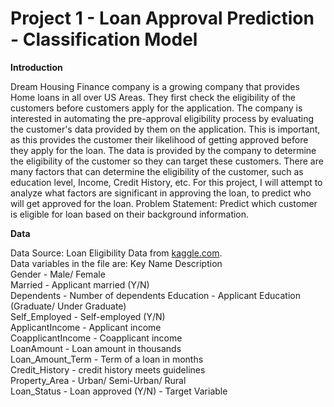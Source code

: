 # Project 1 - Loan Approval Prediction - Classification Model
   
**Introduction**  
  
Dream Housing Finance company is a growing company that provides Home loans in all over US Areas. They first check the eligibility of the customers before customers apply for the application. The company is interested in automating the pre-approval eligibility process by evaluating the customer's data provided by them on the application. This is important, as this provides the customer their likelihood of getting approved before they apply for the loan. The data is provided by the company to determine the eligibility of the customer so they can target these customers. There are many factors that can determine the eligibility of the customer, such as education level, Income, Credit History, etc.
For this project, I will attempt to analyze what factors are significant in approving the loan, to predict who will get approved for the loan.
Problem Statement: Predict which customer is eligible for loan based on their background information.  
  
**Data**  
   
Data Source: Loan Eligibility Data from [kaggle.com](https://www.kaggle.com/vikasukani/loan-eligible-dataset?select=loan-train.csv).  
Data variables in the file are: Key Name Description   
Gender - Male/ Female  
Married - Applicant married (Y/N)  
Dependents - Number of dependents Education - Applicant Education (Graduate/ Under Graduate)  
Self_Employed - Self-employed (Y/N)  
ApplicantIncome - Applicant income  
CoapplicantIncome - Coapplicant income  
LoanAmount - Loan amount in thousands  
Loan_Amount_Term - Term of a loan in months  
Credit_History - credit history meets guidelines  
Property_Area - Urban/ Semi-Urban/ Rural  
Loan_Status - Loan approved (Y/N) - Target Variable  
